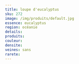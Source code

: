 ```yaml
---
title: loupe d'eucalyptus
sku: 272
image: /img/produits/default.jpg
essence: eucalyptus
region: océanie
details: 
produits:
couleur: 
densite: 
veines: sans
rarete: 
---
```

